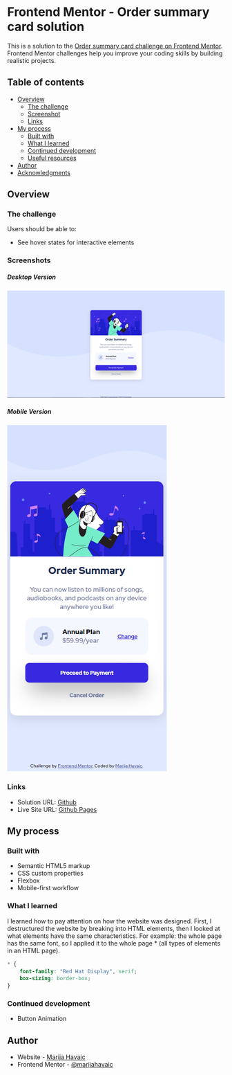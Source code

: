 # Frontend Mentor - Order summary card solution

This is a solution to the [Order summary card challenge on Frontend Mentor](https://www.frontendmentor.io/challenges/order-summary-component-QlPmajDUj). Frontend Mentor challenges help you improve your coding skills by building realistic projects. 

## Table of contents

- [Overview](#overview)
  - [The challenge](#the-challenge)
  - [Screenshot](#screenshot)
  - [Links](#links)
- [My process](#my-process)
  - [Built with](#built-with)
  - [What I learned](#what-i-learned)
  - [Continued development](#continued-development)
  - [Useful resources](#useful-resources)
- [Author](#author)
- [Acknowledgments](#acknowledgments)

## Overview

### The challenge

Users should be able to:

- See hover states for interactive elements

### Screenshots
##### Desktop Version
![Desktop Version](./images/screenshot.jpg)
##### Mobile Version
![Mobile Version](./images/mobile_screenshot.jpg)

### Links

- Solution URL: [Github](https://github.com/marijahavaic/frontend-mentor-order-summary-component)
- Live Site URL: [Github Pages](https://marijahavaic.github.io/frontend-mentor-order-summary-component/)

## My process

### Built with

- Semantic HTML5 markup
- CSS custom properties
- Flexbox
- Mobile-first workflow

### What I learned
I learned how to pay attention on how the website was designed. First, I destructured the website by breaking into HTML elements, then I looked at what elements have the same characteristics. For example: the whole page has the same font, so I applied it to the whole page * (all types of elements in an HTML page).

```css
* {
    font-family: "Red Hat Display", serif;
    box-sizing: border-box;
}
```

### Continued development

- Button Animation

## Author

- Website - [Marija Havaic](https://www.marijahavaic.com)
- Frontend Mentor - [@marijahavaic](https://www.frontendmentor.io/profile/marijahavaic)
